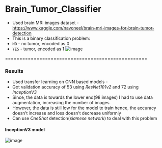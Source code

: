 # Brain_Tumor_Classifier

* Used brain MRI images dataset - https://www.kaggle.com/navoneel/brain-mri-images-for-brain-tumor-detection
* This is a binary classification problem: 
* ```NO``` - no tumor, encoded as 0
* ```YES``` - tumor, encoded as 1
 ![image](https://user-images.githubusercontent.com/56354373/116769624-0ce4d000-aa5b-11eb-8bfb-cb39ba4219d4.png)

==================================================
### Results 
* Used transfer learning on CNN based models - 
* Got validation accuracy of 53 using *ResNet101v2* and 72 using *InceptionV3*
* Since, the data is towards the lower end(98 images) I had to use data augmentation, increasing the number of images
* However, the data is still low for the model to train hence, the accuracy doesn't increase and loss doesn't decrease uniformly 
* Can use *OneShot* detection(*siamese network*) to deal with this problem

#### InceptionV3 model
![image](https://user-images.githubusercontent.com/56354373/116769687-8e3c6280-aa5b-11eb-8d5d-3ace89c4ea4d.png)
